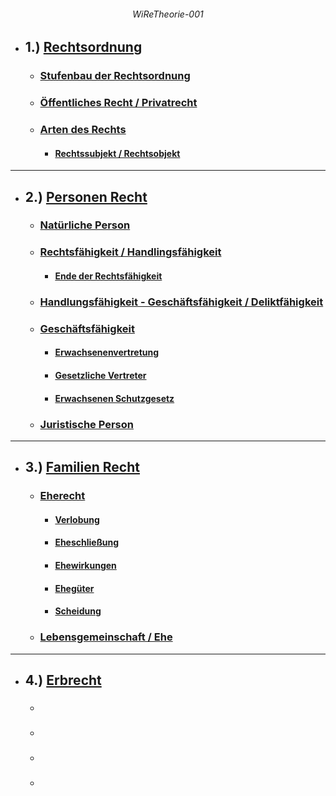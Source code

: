 ###### <p align="center"> WiReTheorie-001 </p>

<div align="left">

- ## 1.) [Rechtsordnung](https://github.com/IxI-Enki/WiReTheorie-001/blob/master/RechtsOrdung.md#-rechtsordnung-)
  - ### [Stufenbau der Rechtsordnung](https://github.com/IxI-Enki/WiReTheorie-001/blob/master/RechtsOrdung.md#-stufenbau-der-rechtsordnung-)
  - ### [Öffentliches Recht / Privatrecht](https://github.com/IxI-Enki/WiReTheorie-001/blob/master/RechtsOrdung.md#-%C3%B6ffentliches-recht--privatrecht-)
  - ### [Arten des Rechts](https://github.com/IxI-Enki/WiReTheorie-001/blob/master/RechtsOrdung.md#-arten-des-rechts-)
    - #### [Rechtssubjekt / Rechtsobjekt](https://github.com/IxI-Enki/WiReTheorie-001/blob/master/RechtsOrdung.md#-rechtssubjekt--rechtsobjekt)

---

- ## 2.) [Personen Recht](https://github.com/IxI-Enki/WiReTheorie-001/blob/master/Personenrecht.md#-personenrecht-)
  - ### [Natürliche Person](https://github.com/IxI-Enki/WiReTheorie-001/blob/master/Personenrecht.md#-nat%C3%BCrliche-person-)
  - ### [Rechtsfähigkeit / Handlingsfähigkeit](https://github.com/IxI-Enki/WiReTheorie-001/blob/master/Personenrecht.md#-rechtsf%C3%A4higkeit--handlungsf%C3%A4higkeit-)
    - #### [Ende der Rechtsfähigkeit](https://github.com/IxI-Enki/WiReTheorie-001/blob/master/Personenrecht.md#-ende-der-rechtsf%C3%A4higkeit-)
  - ### [Handlungsfähigkeit - Geschäftsfähigkeit / Deliktfähigkeit](https://github.com/IxI-Enki/WiReTheorie-001/blob/master/Personenrecht.md#-handlungsf%C3%A4hikeit-)
  - ### [Geschäftsfähigkeit](https://github.com/IxI-Enki/WiReTheorie-001/blob/master/Personenrecht.md#-gesch%C3%A4ftsf%C3%A4higkeit-)
    - #### [Erwachsenenvertretung](https://github.com/IxI-Enki/WiReTheorie-001/blob/master/Personenrecht.md#-erwachsenen-vertretung-)
    - #### [Gesetzliche Vertreter](https://github.com/IxI-Enki/WiReTheorie-001/blob/master/Personenrecht.md#-gesetzliche-vertreter-)
    - #### [Erwachsenen Schutzgesetz](https://github.com/IxI-Enki/WiReTheorie-001/blob/master/Personenrecht.md#-erwachsenen-schutzgesetz-)
  - ### [Juristische Person](https://github.com/IxI-Enki/WiReTheorie-001/blob/master/Personenrecht.md#-juristische-person-)

---

- ## 3.) [Familien Recht](https://github.com/IxI-Enki/WiReTheorie-001/blob/master/FamilienRecht.md#-familienrecht-)
  - ### [Eherecht](https://github.com/IxI-Enki/WiReTheorie-001/blob/master/FamilienRecht.md#-eherecht-)
    - #### [Verlobung](https://github.com/IxI-Enki/WiReTheorie-001/blob/master/FamilienRecht.md#-verlobung-)
    - #### [Eheschließung](https://github.com/IxI-Enki/WiReTheorie-001/blob/master/FamilienRecht.md#-eheschlie%C3%9Fung-)
    - #### [Ehewirkungen](https://github.com/IxI-Enki/WiReTheorie-001/blob/master/FamilienRecht.md#-ehewirkungen-)
    - #### [Ehegüter](https://github.com/IxI-Enki/WiReTheorie-001/blob/master/FamilienRecht.md#--eheg%C3%BCter-)
    - #### [Scheidung](https://github.com/IxI-Enki/WiReTheorie-001/blob/master/FamilienRecht.md#-scheidung-)   
  - ### [Lebensgemeinschaft / Ehe](https://github.com/IxI-Enki/WiReTheorie-001/blob/master/FamilienRecht.md#-lebensgemeinschaft--ehe-)

---

- ## 4.) [Erbrecht]()
  - ###
  - ###
  - ###
  - ###
<!---
</div>
<div align="right">
  
<details>
  <summary>click für Übung</summary>

  <img src="./img/uebung001.png" alt="uebung1" width=70%>

</details>
</div>

--->
